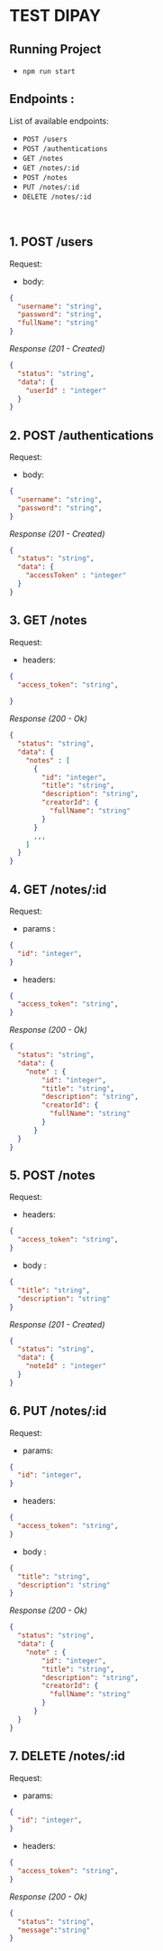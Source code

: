 # TEST DIPAY

## Running Project
- `npm run start`

## Endpoints :

List of available endpoints:

- `POST /users`
- `POST /authentications`
- `GET /notes`
- `GET /notes/:id`
- `POST /notes`
- `PUT /notes/:id`
- `DELETE /notes/:id`


&nbsp;


## 1. POST /users

Request:

- body:

```json
{
  "username": "string",
  "password": "string",
  "fullName": "string"
}
```

_Response (201 - Created)_

```json
{
  "status": "string",
  "data": {
    "userId" : "integer"
  }
}

```


## 2. POST /authentications

Request:

- body:

```json
{
  "username": "string",
  "password": "string",
}
```

_Response (201 - Created)_

```json
{
  "status": "string",
  "data": {
    "accessToken" : "integer"
  }
}

```


## 3. GET /notes

Request:

- headers:
```json
{
  "access_token": "string",
  
}
```

_Response (200 - Ok)_

```json
{
  "status": "string",
  "data": {
    "notes" : [
      {
        "id": "integer",
        "title": "string",
        "description": "string",
        "creatorId": {
          "fullName": "string"
        }
      }
      ,,,
    ]
  }
}

```

## 4. GET /notes/:id

Request:
- params :

```json
{
  "id": "integer",
}
```


- headers:

```json
{
  "access_token": "string",
}
```

_Response (200 - Ok)_

```json
{
  "status": "string",
  "data": {
    "note" : {
        "id": "integer",
        "title": "string",
        "description": "string",
        "creatorId": {
          "fullName": "string"
        }
      }
  }
}

```

## 5. POST /notes

Request:

- headers:

```json
{
  "access_token": "string",
}
```

- body :

```json
{
  "title": "string",
  "description": "string"
}

```


_Response (201 - Created)_

```json
{
  "status": "string",
  "data": {
    "noteId" : "integer"
  }
}

```


## 6. PUT /notes/:id

Request:

- params:

```json
{
  "id": "integer",
}

```

- headers:

```json
{
  "access_token": "string",
}
```

- body :

```json
{
  "title": "string",
  "description": "string"
}

```


_Response (200 - Ok)_

```json
{
  "status": "string",
  "data": {
    "note" : {
        "id": "integer",
        "title": "string",
        "description": "string",
        "creatorId": {
          "fullName": "string"
        }
      }
  }
}

```


## 7. DELETE /notes/:id

Request:

- params:

```json
{
  "id": "integer",
}
```

- headers:

```json
{
  "access_token": "string",
}
```


_Response (200 - Ok)_

```json
{
  "status": "string",
  "message":"string"
}

```

